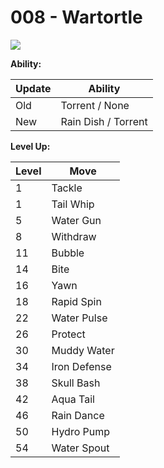 # 008 - Wartortle
![][008]

**Ability:**

Update | Ability
---    | ---
Old    | Torrent / None
New    | Rain Dish / Torrent

**Level Up:**

Level | Move
---   | ---
  1   | Tackle
  1   | Tail Whip
  5   | Water Gun
  8   | Withdraw
 11   | Bubble
 14   | Bite
 16   | Yawn
 18   | Rapid Spin
 22   | Water Pulse
 26   | Protect
 30   | Muddy Water
 34   | Iron Defense
 38   | Skull Bash
 42   | Aqua Tail
 46   | Rain Dance
 50   | Hydro Pump
 54   | Water Spout



[008]: /img/pokemon/008.png
